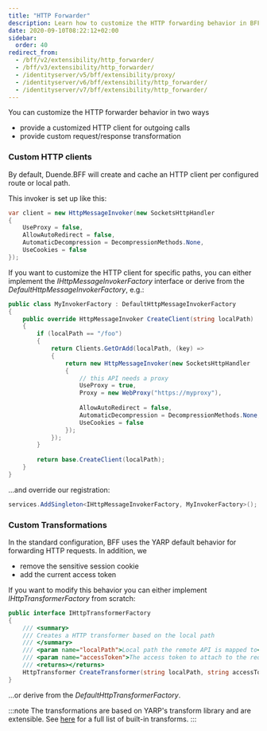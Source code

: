 ```yaml
---
title: "HTTP Forwarder"
description: Learn how to customize the HTTP forwarding behavior in BFF by providing custom HTTP clients and request/response transformations
date: 2020-09-10T08:22:12+02:00
sidebar:
  order: 40
redirect_from:
  - /bff/v2/extensibility/http_forwarder/
  - /bff/v3/extensibility/http_forwarder/
  - /identityserver/v5/bff/extensibility/proxy/
  - /identityserver/v6/bff/extensibility/http_forwarder/
  - /identityserver/v7/bff/extensibility/http_forwarder/
---
```


You can customize the HTTP forwarder behavior in two ways

* provide a customized HTTP client for outgoing calls
* provide custom request/response transformation

### Custom HTTP clients
By default, Duende.BFF will create and cache an HTTP client per configured route or local path.

This invoker is set up like this:

```csharp
var client = new HttpMessageInvoker(new SocketsHttpHandler
{
    UseProxy = false,
    AllowAutoRedirect = false,
    AutomaticDecompression = DecompressionMethods.None,
    UseCookies = false
});
```

If you want to customize the HTTP client for specific paths, you can either implement the *IHttpMessageInvokerFactory* interface or derive from the *DefaultHttpMessageInvokerFactory*, e.g.:

```cs
public class MyInvokerFactory : DefaultHttpMessageInvokerFactory
{
    public override HttpMessageInvoker CreateClient(string localPath)
    {
        if (localPath == "/foo")
        {
            return Clients.GetOrAdd(localPath, (key) =>
            {
                return new HttpMessageInvoker(new SocketsHttpHandler
                {
                    // this API needs a proxy
                    UseProxy = true,
                    Proxy = new WebProxy("https://myproxy"),
                    
                    AllowAutoRedirect = false,
                    AutomaticDecompression = DecompressionMethods.None,
                    UseCookies = false
                });
            });
        }
        
        return base.CreateClient(localPath);
    }
}
```

...and override our registration:

```cs
services.AddSingleton<IHttpMessageInvokerFactory, MyInvokerFactory>();
```

### Custom Transformations
In the standard configuration, BFF uses the YARP default behavior for forwarding HTTP requests. In addition, we

* remove the sensitive session cookie
* add the current access token

If you want to modify this behavior you can either implement *IHttpTransformerFactory* from scratch: 

```cs
public interface IHttpTransformerFactory
{
    /// <summary>
    /// Creates a HTTP transformer based on the local path
    /// </summary>
    /// <param name="localPath">Local path the remote API is mapped to</param>
    /// <param name="accessToken">The access token to attach to the request (if present)</param>
    /// <returns></returns>
    HttpTransformer CreateTransformer(string localPath, string accessToken = null);
}
```

...or derive from the *DefaultHttpTransformerFactory*.

:::note
The transformations are based on YARP's transform library and are extensible. See [here](https://microsoft.github.io/reverse-proxy/articles/transforms.html) for a full list of built-in transforms.
:::
